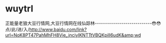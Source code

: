 # wuytrl
正能量老狼大豆行情网,大豆行情网在线仙踪林----------------------------😳😳点/此/进/入/http://www.baidu.com/link?url=NoK8PT47PahMhFH8Vie_jnciyIKNTTtVBQKpill6udK&amp;wd
